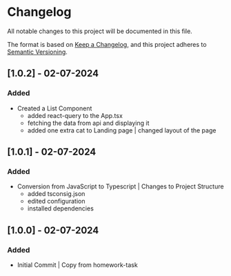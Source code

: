 # Changelog

All notable changes to this project will be documented in this file.

The format is based on [Keep a Changelog](https://keepachangelog.com/en/1.0.0/),
and this project adheres to [Semantic Versioning](https://semver.org/spec/v2.0.0.html).

## [1.0.2] - 02-07-2024
### Added
- Created a List Component
    - added react-query to the App.tsx
    - fetching the data from api and displaying it
    - added one extra cat to Landing page | changed layout of the page

## [1.0.1] - 02-07-2024
### Added
- Conversion from JavaScript to Typescript | Changes to Project Structure
    - added tsconsig.json
    - edited configuration
    - installed dependencies
    


## [1.0.0] - 02-07-2024
### Added
- Initial Commit | Copy from homework-task

